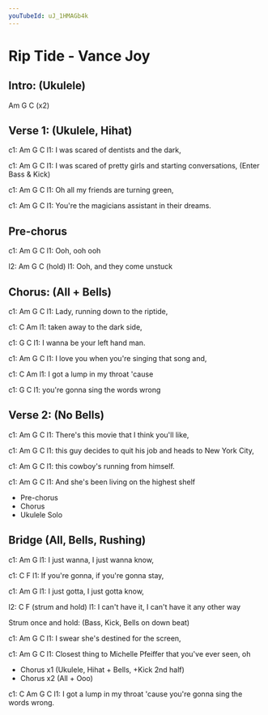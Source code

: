```yaml
---
youTubeId: uJ_1HMAGb4k
---
```


# Rip Tide - Vance Joy

## Intro: (Ukulele)

Am           G                   C (x2)

## Verse 1: (Ukulele, Hihat)

c1: Am                    G                       C
l1: I was scared of dentists and the dark,

c1: Am                    G                       C
l1: I was scared of pretty girls and starting conversations,
(Enter Bass & Kick)

c1: Am                    G                       C
l1: Oh all my friends are turning green,

c1: Am                    G                       C
l1: You're the magicians assistant in their dreams.

## Pre-chorus
c1: Am     G    C
l1: Ooh, ooh ooh

l2: Am    G           C (hold)
l1: Ooh, and they come unstuck

## Chorus: (All + Bells)

c1: Am   G                        C
l1: Lady, running down to the riptide,

c1: C                      Am
l1: taken away to the dark side,

c1: G                    C
l1: I wanna be your left hand man.

c1: Am           G                             C
l1: I love you when you're singing that song and,

c1: C                        Am
l1: I got a lump in my throat 'cause

c1: G                            C
l1: you're gonna sing the words wrong

## Verse 2: (No Bells)

c1: Am                         G                       C
l1: There's this movie that I think you'll like,

c1: Am                         G                       C
l1: this guy decides to quit his job and heads to New York City,

c1: Am                 G                       C
l1: this cowboy's running from himself.

c1: Am                             G                       C
l1: And she's been living on the highest shelf

- Pre-chorus
- Chorus
- Ukulele Solo

## Bridge (All, Bells, Rushing)

c1: Am                                   G
l1: I just wanna, I just wanna know,

c1: C                                                 F
l1: If you're gonna, if you're gonna stay,

c1: Am                                   G
l1: I just gotta, I just gotta know,

l2: C                                                F (strum and hold)
l1: I can't have it, I can't have it any other way

Strum once and hold: (Bass, Kick, Bells on down beat)

c1: Am                  G                     C
l1: I swear she's destined for the screen,

c1: Am                      G                           C
l1: Closest thing to Michelle Pfeiffer that you've ever seen, oh

- Chorus x1 (Ukulele, Hihat + Bells, +Kick 2nd half)
- Chorus x2 (All + Ooo)

c1: C                           Am                G                                C
l1: I got a lump in my throat 'cause you're gonna sing the words wrong.